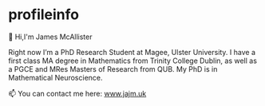 # profileinfo
👋 Hi,I'm James McAllister

Right now I’m a PhD Research Student at Magee, Ulster University. 
I have a first class MA degree in Mathematics from Trinity College Dublin, as well as a PGCE and MRes Masters of Research from QUB.
My PhD is in Mathematical Neuroscience.

📫 You can contact me here: www.jajm.uk

